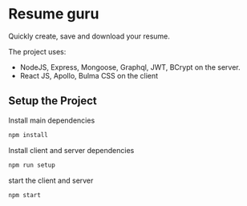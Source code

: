 # Resume guru
Quickly create, save and download your resume.

The project uses:
- NodeJS, Express, Mongoose, Graphql, JWT, BCrypt on the server.
- React JS, Apollo, Bulma CSS on the client

## Setup the Project
Install main dependencies
```bash
npm install
```
Install client and server dependencies
```bash
npm run setup
```
start the client and server
```bash
npm start
```


